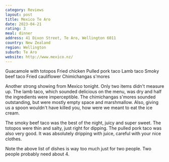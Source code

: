 ```yaml
---
category: Reviews
layout: post
title: Mexico Te Aro
date: 2023-04-21
rating: 3
meal: dinner
address: 41 Dixon Street, Te Aro, Wellington 6011
country: New Zealand
region: Wellington
suburb: Te Aro
website: http://www.mexico.nz/
---
```

Guacamole with totopos
Fried chicken
Pulled pork taco
Lamb taco
Smoky beef taco
Fried cauliflower 
Chimichangas s'mores

Another strong showing from Mexico tonight. Only two items didn't measure up. The lamb taco, which sounded delicious on the menu, was dry and half the ingredients were imperceptible. The chimichangas s'mores sounded outstanding, but were mostly empty space and marshmallow. Also, giving us a spoon wouldn't have killed you, how were we meant to eat the ice cream. 

The smoky beef taco was the best of the night, juicy and super sweet. The totopos were thin and salty, just right for dipping. The pulled pork taco was also very good. It was absolutely dripping with juice, careful with your nice clothes. 

Note the above list of dishes is way too much just for two people. Two people probably need about 4. 
